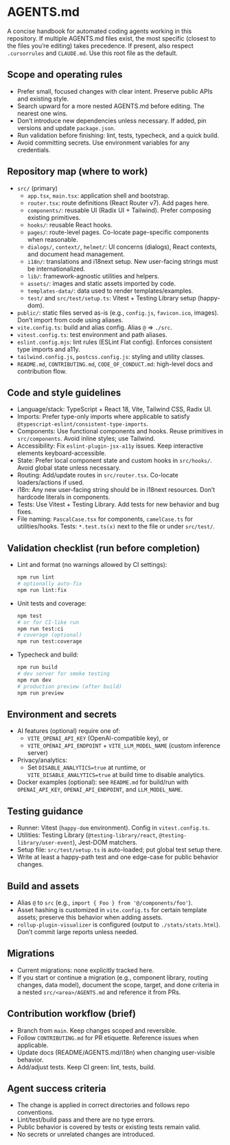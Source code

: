 # AGENTS.md

A concise handbook for automated coding agents working in this repository. If multiple AGENTS.md files exist, the most specific (closest to the files you’re editing) takes precedence. If present, also respect `.cursorrules` and `CLAUDE.md`. Use this root file as the default.

## Scope and operating rules

- Prefer small, focused changes with clear intent. Preserve public APIs and existing style.
- Search upward for a more nested AGENTS.md before editing. The nearest one wins.
- Don’t introduce new dependencies unless necessary. If added, pin versions and update `package.json`.
- Run validation before finishing: lint, tests, typecheck, and a quick build.
- Avoid committing secrets. Use environment variables for any credentials.

## Repository map (where to work)

- `src/` (primary)
  - `app.tsx`, `main.tsx`: application shell and bootstrap.
  - `router.tsx`: route definitions (React Router v7). Add pages here.
  - `components/`: reusable UI (Radix UI + Tailwind). Prefer composing existing primitives.
  - `hooks/`: reusable React hooks.
  - `pages/`: route-level pages. Co-locate page-specific components when reasonable.
  - `dialogs/`, `context/`, `helmet/`: UI concerns (dialogs), React contexts, and document head management.
  - `i18n/`: translations and i18next setup. New user-facing strings must be internationalized.
  - `lib/`: framework-agnostic utilities and helpers.
  - `assets/`: images and static assets imported by code.
  - `templates-data/`: data used to render templates/examples.
  - `test/` and `src/test/setup.ts`: Vitest + Testing Library setup (happy-dom).
- `public/`: static files served as-is (e.g., `config.js`, `favicon.ico`, images). Don’t import from code using aliases.
- `vite.config.ts`: build and alias config. Alias `@` => `./src`.
- `vitest.config.ts`: test environment and path aliases.
- `eslint.config.mjs`: lint rules (ESLint Flat config). Enforces consistent type imports and a11y.
- `tailwind.config.js`, `postcss.config.js`: styling and utility classes.
- `README.md`, `CONTRIBUTING.md`, `CODE_OF_CONDUCT.md`: high-level docs and contribution flow.

## Code and style guidelines

- Language/stack: TypeScript + React 18, Vite, Tailwind CSS, Radix UI.
- Imports: Prefer type-only imports where applicable to satisfy `@typescript-eslint/consistent-type-imports`.
- Components: Use functional components and hooks. Reuse primitives in `src/components`. Avoid inline styles; use Tailwind.
- Accessibility: Fix `eslint-plugin-jsx-a11y` issues. Keep interactive elements keyboard-accessible.
- State: Prefer local component state and custom hooks in `src/hooks/`. Avoid global state unless necessary.
- Routing: Add/update routes in `src/router.tsx`. Co-locate loaders/actions if used.
- i18n: Any new user-facing string should be in i18next resources. Don’t hardcode literals in components.
- Tests: Use Vitest + Testing Library. Add tests for new behavior and bug fixes.
- File naming: `PascalCase.tsx` for components, `camelCase.ts` for utilities/hooks. Tests: `*.test.ts(x)` next to the file or under `src/test/`.

## Validation checklist (run before completion)

- Lint and format (no warnings allowed by CI settings):
  ```bash
  npm run lint
  # optionally auto-fix
  npm run lint:fix
  ```
- Unit tests and coverage:
  ```bash
  npm test
  # or for CI-like run
  npm run test:ci
  # coverage (optional)
  npm run test:coverage
  ```
- Typecheck and build:
  ```bash
  npm run build
  # dev server for smoke testing
  npm run dev
  # production preview (after build)
  npm run preview
  ```

## Environment and secrets

- AI features (optional) require one of:
  - `VITE_OPENAI_API_KEY` (OpenAI-compatible key), or
  - `VITE_OPENAI_API_ENDPOINT` + `VITE_LLM_MODEL_NAME` (custom inference server)
- Privacy/analytics:
  - Set `DISABLE_ANALYTICS=true` at runtime, or `VITE_DISABLE_ANALYTICS=true` at build time to disable analytics.
- Docker examples (optional): see `README.md` for build/run with `OPENAI_API_KEY`, `OPENAI_API_ENDPOINT`, and `LLM_MODEL_NAME`.

## Testing guidance

- Runner: Vitest (`happy-dom` environment). Config in `vitest.config.ts`.
- Utilities: Testing Library (`@testing-library/react`, `@testing-library/user-event`), Jest-DOM matchers.
- Setup file: `src/test/setup.ts` is auto-loaded; put global test setup there.
- Write at least a happy-path test and one edge-case for public behavior changes.

## Build and assets

- Alias `@` to `src` (e.g., `import { Foo } from '@/components/foo'`).
- Asset hashing is customized in `vite.config.ts` for certain template assets; preserve this behavior when adding assets.
- `rollup-plugin-visualizer` is configured (output to `./stats/stats.html`). Don’t commit large reports unless needed.

## Migrations

- Current migrations: none explicitly tracked here.
- If you start or continue a migration (e.g., component library, routing changes, data model), document the scope, target, and done criteria in a nested `src/<area>/AGENTS.md` and reference it from PRs.

## Contribution workflow (brief)

- Branch from `main`. Keep changes scoped and reversible.
- Follow `CONTRIBUTING.md` for PR etiquette. Reference issues when applicable.
- Update docs (README/AGENTS.md/i18n) when changing user-visible behavior.
- Add/adjust tests. Keep CI green: lint, tests, build.

## Agent success criteria

- The change is applied in correct directories and follows repo conventions.
- Lint/test/build pass and there are no type errors.
- Public behavior is covered by tests or existing tests remain valid.
- No secrets or unrelated changes are introduced.
